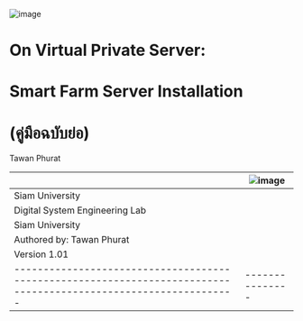 ![image](https://user-images.githubusercontent.com/37249027/218273460-1c18a18e-b4a5-4b00-b155-feb20d4cb7b7.png)

# On Virtual Private Server: 
# Smart Farm Server Installation 
# (คู่มือฉบับย่อ)

  Tawan Phurat 
  
|  | ![image](https://user-images.githubusercontent.com/37249027/218273504-f589e290-0608-45a8-902a-a9ecec704975.png) |
|-----------------|-------------|
|Siam University  | |
| Digital System Engineering Lab |   |
| Siam University |  |
| Authored by: Tawan Phurat |    |  
| Version 1.01 |   |          
|----------------------------------------------------------------------------------------------------------------|---------------|
